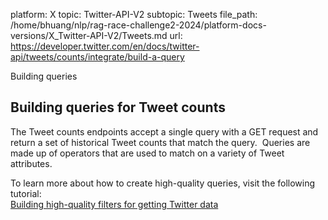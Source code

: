 platform: X
topic: Twitter-API-V2
subtopic: Tweets
file_path: /home/bhuang/nlp/rag-race-challenge2-2024/platform-docs-versions/X_Twitter-API-V2/Tweets.md
url: https://developer.twitter.com/en/docs/twitter-api/tweets/counts/integrate/build-a-query

Building queries

## Building queries for Tweet counts

The Tweet counts endpoints accept a single query with a GET request and return a set of historical Tweet counts that match the query.  Queries are made up of operators that are used to match on a variety of Tweet attributes. 

To learn more about how to create high-quality queries, visit the following tutorial:  
[Building high-quality filters for getting Twitter data](https://developer.twitter.com/en/docs/tutorials/building-high-quality-filters)